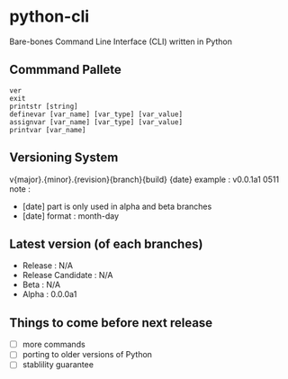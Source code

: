 # python-cli
Bare-bones Command Line Interface (CLI) written in Python

## Commmand Pallete
```
ver
exit
printstr [string]
definevar [var_name] [var_type] [var_value]
assignvar [var_name] [var_type] [var_value]
printvar [var_name]
```

## Versioning System
v{major}.{minor}.{revision}{branch}{build} {date}
example : v0.0.1a1 0511
note : 
- [date] part is only used in alpha and beta branches
- [date] format : month-day

## Latest version (of each branches)
- Release : N/A
- Release Candidate : N/A
- Beta : N/A
- Alpha : 0.0.0a1

## Things to come before next release
- [ ] more commands
- [ ] porting to older versions of Python
- [ ] stablility guarantee
